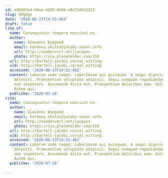 ```yaml
---
id: e46507e4-b6aa-4389-b666-a9cf3db32212
slug: OKgOge
date: '2020-08-23T14:51:46Z'
draft: false
like_of:
  name: Consequuntur tempora nesciunt ex.
  author:
    name: Giovanni Wiegand
    email: harmony.skiles@jacobs-sauer.info
    url: http://vandervort.net/jacques
    photo: https://via.placeholder.com/150
  url: http://bartell-jacobi.co/val_witting
  uid: http://bartell-jacobi.co/val_witting
  accessed: '2020-08-23T14:51:46Z'
  content: Laborum unde saepe. Laboriosam qui quisquam. A sequi dignissimos. Ea est
    deleniti. Praesentium voluptate adipisci. Sequi numquam repudiandae. Veritatis
    non inventore. Assumenda dicta est. Praesentium doloribus eum. Voluptas qui laudantium.
    Autem qui.
  publishe: '2020-07-28'
cite:
  name: Consequuntur tempora nesciunt ex.
  author:
    name: Giovanni Wiegand
    email: harmony.skiles@jacobs-sauer.info
    url: http://vandervort.net/jacques
    photo: https://via.placeholder.com/150
  url: http://bartell-jacobi.co/val_witting
  uid: http://bartell-jacobi.co/val_witting
  accessed: '2020-08-23T14:51:46Z'
  content: Laborum unde saepe. Laboriosam qui quisquam. A sequi dignissimos. Ea est
    deleniti. Praesentium voluptate adipisci. Sequi numquam repudiandae. Veritatis
    non inventore. Assumenda dicta est. Praesentium doloribus eum. Voluptas qui laudantium.
    Autem qui.
  publishe: '2020-07-28'

---
```



